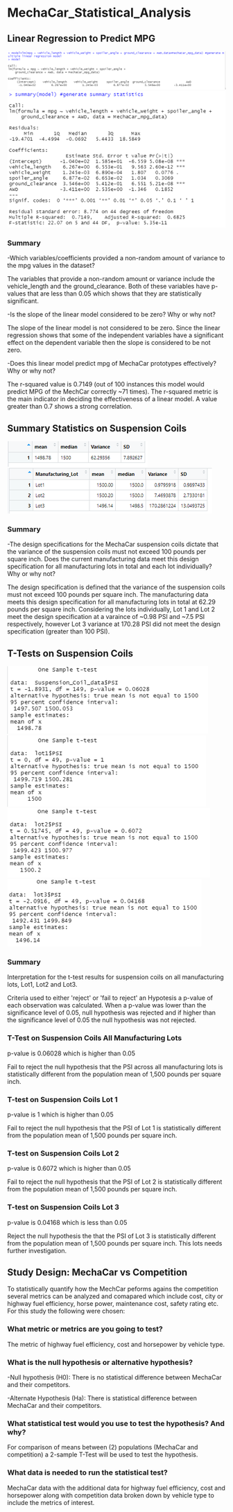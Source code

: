# MechaCar_Statistical_Analysis
## Linear Regression to Predict MPG

![output1](https://github.com/y2k600f4/MechaCar_Statistical_Analysis/blob/main/output1.PNG)
![output2](https://github.com/y2k600f4/MechaCar_Statistical_Analysis/blob/main/output2.PNG)

### Summary

-Which variables/coefficients provided a non-random amount of variance to the mpg values in the dataset?

The variables that provide a non-random amount or variance include the vehicle_length and the ground_clearance. Both of these variables have p-values that are less than 0.05 which shows that they are statistically significant. 

-Is the slope of the linear model considered to be zero? Why or why not?

The slope of the linear model is not considered to be zero. Since the linear regression shows that some of the independent variables have a significant effect on the dependent variable then the slope is considered to be not zero. 
 
-Does this linear model predict mpg of MechaCar prototypes effectively? Why or why not?

The r-squared value is 0.7149 (out of 100 instances this model would predict MPG of the MechCar correctly ~71 times).  The r-squared metric is the main indicator in deciding the effectiveness of a linear model. A value greater than 0.7 shows a strong correlation.

## Summary Statistics on Suspension Coils

![output3](https://github.com/y2k600f4/MechaCar_Statistical_Analysis/blob/main/output3.PNG)
![output4](https://github.com/y2k600f4/MechaCar_Statistical_Analysis/blob/main/output4.PNG)

### Summary

-The design specifications for the MechaCar suspension coils dictate that the variance of the suspension coils must not exceed 100 pounds per square inch. Does the current manufacturing data meet this design specification for all manufacturing lots in total and each lot individually? Why or why not?

The design specification is defined that the variance of the suspension coils must not exceed 100 pounds per square inch.  The manufacturing data meets this design specification for all manufacturing lots in total at 62.29 pounds per square inch. Considering the lots individually, Lot 1 and Lot 2 meet the design specification at a varaince of ~0.98 PSI and ~7.5 PSI respectively, however Lot 3 variance at 170.28 PSI did not meet the design specification (greater than 100 PSI).

## T-Tests on Suspension Coils

![output5](https://github.com/y2k600f4/MechaCar_Statistical_Analysis/blob/main/output5.PNG)
![output6](https://github.com/y2k600f4/MechaCar_Statistical_Analysis/blob/main/output6.PNG)
![output7](https://github.com/y2k600f4/MechaCar_Statistical_Analysis/blob/main/output7.PNG)
![output8](https://github.com/y2k600f4/MechaCar_Statistical_Analysis/blob/main/output8.PNG)

### Summary

Interpretation for the t-test results for suspension coils on all manufacturing lots, Lot1, Lot2 and Lot3.

Criteria used to either 'reject' or 'fail to reject' an Hypotesis a p-value of each observation was calculated. When a p-value was lower than the significance level of 0.05, null hypothesis was rejected and if higher than the significance level of 0.05 the null hypothesis was not rejected.

### T-Test on Suspension Coils All Manufacturing Lots 

p-value is 0.06028 which is higher than 0.05

Fail to reject the null hypothesis that the PSI across all manufacturing lots is statistically different from the population mean of 1,500 pounds per square inch.

### T-test on Suspension Coils Lot 1

p-value is 1 which is higher than 0.05
 
Fail to reject the null hypothesis that the PSI of Lot 1 is statistically different from the population mean of 1,500 pounds per square inch.

### T-test on Suspension Coils Lot 2

p-value is 0.6072 which is higher than 0.05

Fail to reject the null hypothesis that the PSI of Lot 2 is statistically different from the population mean of 1,500 pounds per square inch.

### T-test on Suspension Coils Lot 3

p-value is 0.04168 which is less than 0.05
 
Reject the null hypothesis the that the PSI of Lot 3 is statistically different from the population mean of 1,500 pounds per square inch. This lots needs further investigation.

## Study Design: MechaCar vs Competition

To statistically quantify how the MechCar peforms agains the competition several metrics can be analyzed and comapared which include cost, city or highway fuel efficiency, horse power, maintenance cost, safety rating etc. For this study the following were chosen:

### What metric or metrics are you going to test?

The metric of highway fuel efficiency, cost and horsepower by vehicle type.

### What is the null hypothesis or alternative hypothesis?

-Null hypothesis (H0): There is no statistical difference between  MechaCar and their competitors.

-Alternate Hypothesis (Ha): There is statistical difference between  MechaCar and their competitors.

### What statistical test would you use to test the hypothesis? And why?

For comparison of means between (2) populations (MechaCar and competition) a 2-sample T-Test will be used to test the hypothesis.

### What data is needed to run the statistical test?

MechaCar data with the additional data for highway fuel efficiency, cost and horsepower along with competition data broken down by vehicle type to include the metrics of interest.










